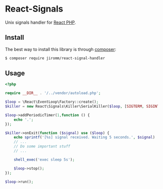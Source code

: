 # React-Signals

Unix signals handler for [React PHP](https://github.com/reactphp).

## Install

The best way to install this library is through [composer](http://getcomposer.org):

```Bash
$ composer require jiromm/react-signal-handler
```

## Usage

```php
<?php

require __DIR__ . '/../vendor/autoload.php';

$loop = \React\EventLoop\Factory::create();
$killer = new React\Signals\Killer\SerialKiller($loop, [SIGTERM, SIGINT]);

$loop->addPeriodicTimer(1,function () {
    echo '.';
});

$killer->onExit(function ($signal) use ($loop) {
    echo sprintf('[%s] signal received. Waiting 5 seconds.', $signal) . PHP_EOL;
    // ...
    // Do some important stuff
    // ...

    shell_exec('exec sleep 5s');

    $loop->stop();
});

$loop->run();

```

